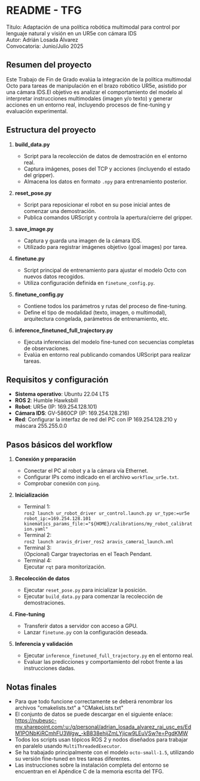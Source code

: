 README - TFG
=========================

Título: Adaptación de una política robótica multimodal para control por lenguaje natural y visión en un UR5e con cámara IDS  
Autor: Adrián Losada Álvarez  
Convocatoria: Junio/Julio 2025


Resumen del proyecto
---------------------
Este Trabajo de Fin de Grado evalúa la integración de la política multimodal Octo para tareas de manipulación en el brazo
robótico UR5e, asistido por una cámara IDS.El objetivo es analizar el comportamiento del modelo al interpretar instrucciones
multimodales (imagen y/o texto) y generar acciones en un entorno real, incluyendo procesos de fine-tuning y evaluación experimental.


Estructura del proyecto
------------------------

1. **build_data.py**
   - Script para la recolección de datos de demostración en el entorno real.
   - Captura imágenes, poses del TCP y acciones (incluyendo el estado del gripper).
   - Almacena los datos en formato `.npy` para entrenamiento posterior.

2. **reset_pose.py**
   - Script para reposicionar el robot en su pose inicial antes de comenzar una demostración.
   - Publica comandos URScript y controla la apertura/cierre del gripper.

3. **save_image.py**
   - Captura y guarda una imagen de la cámara IDS.
   - Utilizado para registrar imágenes objetivo (goal images) por tarea.

4. **finetune.py**
   - Script principal de entrenamiento para ajustar el modelo Octo con nuevos datos recogidos.
   - Utiliza configuración definida en `finetune_config.py`.

5. **finetune_config.py**
   - Contiene todos los parámetros y rutas del proceso de fine-tuning.
   - Define el tipo de modalidad (texto, imagen, o multimodal), arquitectura congelada, parámetros de entrenamiento, etc.

6. **inference_finetuned_full_trajectory.py**
   - Ejecuta inferencias del modelo fine-tuned con secuencias completas de observaciones.
   - Evalúa en entorno real publicando comandos URScript para realizar tareas.


Requisitos y configuración
--------------------------
- **Sistema operativo**: Ubuntu 22.04 LTS
- **ROS 2**: Humble Hawksbill
- **Robot**: UR5e (IP: 169.254.128.101)
- **Cámara IDS**: GV-5860CP (IP: 169.254.128.216)
- **Red**: Configurar la interfaz de red del PC con IP 169.254.128.210 y máscara 255.255.0.0


Pasos básicos del workflow
---------------------------
1. **Conexión y preparación**
   - Conectar el PC al robot y a la cámara vía Ethernet.
   - Configurar IPs como indicado en el archivo `workflow_ur5e.txt`.
   - Comprobar conexión con `ping`.

2. **Inicialización**
   - Terminal 1:  
     `ros2 launch ur_robot_driver ur_control.launch.py ur_type:=ur5e robot_ip:=169.254.128.101 kinematics_params_file:="${HOME}/calibrations/my_robot_calibration.yaml"`
   - Terminal 2:  
     `ros2 launch aravis_driver_ros2 aravis_camera1_launch.xml`
   - Terminal 3:  
     (Opcional) Cargar trayectorias en el Teach Pendant.
   - Terminal 4:  
     Ejecutar `rqt` para monitorización.

3. **Recolección de datos**
   - Ejecutar `reset_pose.py` para inicializar la posición.
   - Ejecutar `build_data.py` para comenzar la recolección de demostraciones.

4. **Fine-tuning**
   - Transferir datos a servidor con acceso a GPU.
   - Lanzar `finetune.py` con la configuración deseada.

5. **Inferencia y validación**
   - Ejecutar `inference_finetuned_full_trajectory.py` en el entorno real.
   - Evaluar las predicciones y comportamiento del robot frente a las instrucciones dadas.


Notas finales
-------------
- Para que todo funcione correctamente se deberá renombrar los archivos "cmakelists.txt" a "CMakeLists.txt"
- El conjunto de datos se puede descargar en el siguiente enlace: https://nubeusc-my.sharepoint.com/:u:/g/personal/adrian_losada_alvarez_rai_usc_es/EdM1PONbKiRCmhFU3Wgw_-kB838ehijZmLYjicw9LEuVSw?e=PgdKMW
- Todos los scripts usan tópicos ROS 2 y nodos diseñados para trabajar en paralelo usando `MultiThreadedExecutor`.
- Se ha trabajado principalmente con el modelo `octo-small-1.5`, utilizando su versión fine-tuned en tres tareas diferentes.
- Las instrucciones sobre la instalación completa del entorno se encuentran en el Apéndice C de la memoria escrita del TFG.